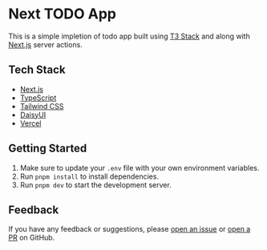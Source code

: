# Next TODO App

This is a simple impletion of todo app built using [T3 Stack](https://create.t3.gg/) and along with [Next.js](https://nextjs.org/) server actions.

## Tech Stack

- [Next.js](https://nextjs.org/)
- [TypeScript](https://www.typescriptlang.org/)
- [Tailwind CSS](https://tailwindcss.com/)
- [DaisyUI](https://daisyui.com/)
- [Vercel](https://vercel.com/)

## Getting Started

1. Make sure to update your `.env` file with your own environment variables.
2. Run `pnpm install` to install dependencies.
3. Run `pnpm dev` to start the development server.

## Feedback

If you have any feedback or suggestions, please [open an issue](https://github.com/JagTheFriend/Next-Todo-App/issues) or [open a PR](https://github.com/JagTheFriend/Next-Todo-App/pulls) on GitHub.

